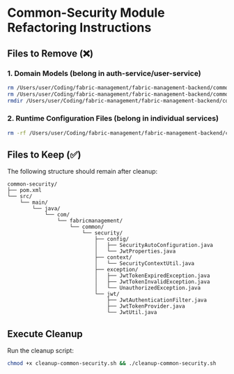 # Common-Security Module Refactoring Instructions

## Files to Remove (❌)

### 1. Domain Models (belong in auth-service/user-service)
```bash
rm /Users/user/Coding/fabric-management/fabric-management-backend/common/common-security/src/main/java/com/fabricmanagement/common/security/model/AuthenticatedUser.java
rm /Users/user/Coding/fabric-management/fabric-management-backend/common/common-security/src/main/java/com/fabricmanagement/common/security/model/Role.java
rmdir /Users/user/Coding/fabric-management/fabric-management-backend/common/common-security/src/main/java/com/fabricmanagement/common/security/model
```

### 2. Runtime Configuration Files (belong in individual services)
```bash
rm -rf /Users/user/Coding/fabric-management/fabric-management-backend/common/common-security/src/main/resources
```

## Files to Keep (✅)

The following structure should remain after cleanup:

```
common-security/
├── pom.xml
└── src/
    └── main/
        └── java/
            └── com/
                └── fabricmanagement/
                    └── common/
                        └── security/
                            ├── config/
                            │   ├── SecurityAutoConfiguration.java
                            │   └── JwtProperties.java
                            ├── context/
                            │   └── SecurityContextUtil.java
                            ├── exception/
                            │   ├── JwtTokenExpiredException.java
                            │   ├── JwtTokenInvalidException.java
                            │   └── UnauthorizedException.java
                            └── jwt/
                                ├── JwtAuthenticationFilter.java
                                ├── JwtTokenProvider.java
                                └── JwtUtil.java
```

## Execute Cleanup
Run the cleanup script:
```bash
chmod +x cleanup-common-security.sh && ./cleanup-common-security.sh
```
